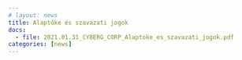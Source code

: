 ```yaml
---
# layout: news
title: Alaptőke és szavazati jogok
docs:
  - file: 2021.01.31_CYBERG_CORP_Alaptoke_es_szavazati_jogok.pdf
categories: [news]
---
```


